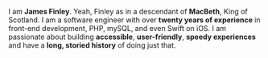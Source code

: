 I am **James Finley**. Yeah, Finley as in a descendant of **MacBeth**, King of Scotland. I am a software engineer with over **twenty years of experience** in front-end development, PHP, mySQL, and even Swift on iOS. I am passionate about building **accessible**, **user-friendly**, **speedy experiences** and have a **long, storied history** of doing just that.